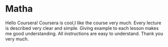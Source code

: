 # Matha
Hello Coursera!
Coursera is cool,I like the course very much. Every lecture is described very clear and simple.
Giving example to each lesson makes me good understanding.
All instructions are easy to understand.
Thank you very much.
